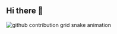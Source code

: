 ## Hi there 👋

<!--
**KevinProgramador2/KevinProgramador2** is a ✨ _special_ ✨ repository because its `README.md` (this file) appears on your GitHub profile.

Here are some ideas to get you started:

- 🔭 I’m currently working on ...
- 🌱 I’m currently learning ...
- 👯 I’m looking to collaborate on ...
- 🤔 I’m looking for help with ...
- 💬 Ask me about ...
- 📫 How to reach me: ...
- 😄 Pronouns: ...
- ⚡ Fun fact: ...
-->

<picture align="center">
  <source media="(prefers-color-scheme: dark)" srcset="https://raw.githubusercontent.com/KevinProgramador2/KevinProgramador2/output/github-contribution-grid-snake-dark.svg">
  <source media="(prefers-color-scheme: light)" srcset="https://raw.githubusercontent.com/KevinProgramador2/KevinProgramador2/output/github-contribution-grid-snake-dark.svg">
  <img align="center" alt="github contribution grid snake animation" src="https://raw.githubusercontent.com/KevinProgramador2/KevinProgramador2/output/github-contribution-grid-snake.svg">
</picture>
